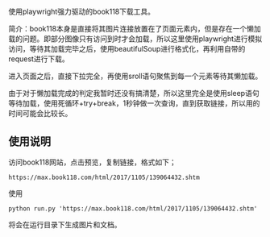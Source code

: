 # 

使用playwright强力驱动的book118下载工具。

简介：book118本身是直接将其图片连接放置在了页面元素内，但是存在一个懒加载的问题。即部分图像只有访问到时才会加载，所以这里使用playwright进行模拟访问，等待其加载完毕之后，使用beautifulSoup进行格式化，再利用自带的request进行下载。

进入页面之后，直接下拉完全，再使用sroll语句聚焦到每一个元素等待其懒加载。

由于对于懒加载完成的判定我暂时还没有搞清楚，所以这里完全是使用sleep语句等待加载，使用死循环+try+break，1秒钟做一次查询，直到获取链接，所以用的时间可能会比较长。

## 使用说明

访问book118网站，点击预览，复制链接，格式如下；

```
https://max.book118.com/html/2017/1105/139064432.shtm
```

使用

```
python run.py 'https://max.book118.com/html/2017/1105/139064432.shtm'
```

将会在运行目录下生成图片和文档。


